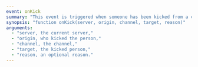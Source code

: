 ```yaml
---
event: onKick
summary: "This event is triggered when someone has been kicked from a channel."
synopsis: "function onKick(server, origin, channel, target, reason)"
arguments:
  - "server, the current server,"
  - "origin, who kicked the person,"
  - "channel, the channel,"
  - "target, the kicked person,"
  - "reason, an optional reason."
---
```

